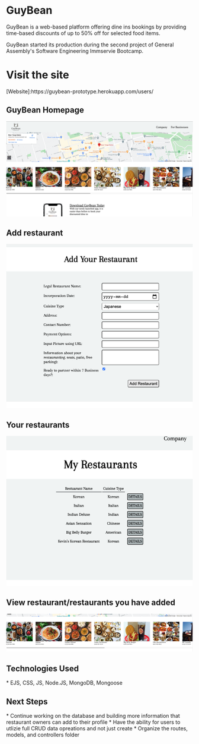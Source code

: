 
<h1>GuyBean</h1>

GuyBean is a web-based platform offering dine ins bookings by providing time-based discounts of up to 50% off for selected food items.

GuyBean started its production during the second project of General Assembly's Software Engineering Immservie Bootcamp. 

<h1>Visit the site</h1>
[Website]:https://guybean-prototype.herokuapp.com/users/

<h2>GuyBean Homepage</h2>

![Homepage](/public/images/homepage.png)

<h2>Add restaurant</h2>

![Add restaurant](public/images/addRestaurant.png)

<h2>Your restaurants</h2>

![Your restaurants](public/images/myRestaurants.png)

<h2>View restaurant/restaurants you have added</h2>

![List of restaurants](public/images/restaurantList.png)


<h2>Technologies Used</h2>
* EJS, CSS, JS, Node.JS, MongoDB, Mongoose

<h2>Next Steps</h2>
* Continue working on the database and building more information that restaurant owners can add to their profile
* Have the ability for users to utlizie full CRUD data opreations and not just create
* Organize the routes, models, and controllers folder
